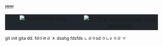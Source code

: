 ffffff<table style="width: 100%; background-color: #22272d; border-collapse: collapse;">
  <tr style="background-color: #22272d;">
    <td style="width: 50%; text-align: center; vertical-align: top; background-color: #22272d;">
      <a href="#"><img title="HeeU GitHub stats" src="https://github-readme-stats.vercel.app/api?username=khellang&show_icons=true&count_private=true&hide_rank=false&include_all_commits=true&title_color=adbac7&icon_color=3ad253&text_color=768390&bg_color=22272d&hide_border=true" align="center"></a>
    </td>
    <td style="width: 50%; text-align: center; vertical-align: top; background-color: #22272d;">
      <a href="#"><img title="김근형좆 Hellang's most used languages" src="https://github-readme-stats.vercel.app/api/top-langs/?username=khellang&langs_count=6&layout=compact&title_color=adbac7&text_color=768390&bg_color=22272d&hide_border=true" align="center"></a>
    </td>
  </tr>
</table>
git init gita dd.
fdㅇㅀㄹ
ㅊ
dsahg
fdsfds
ㄴㄹㅇsd
ㅇㄴv
ㅇㄹ
ㅜ
